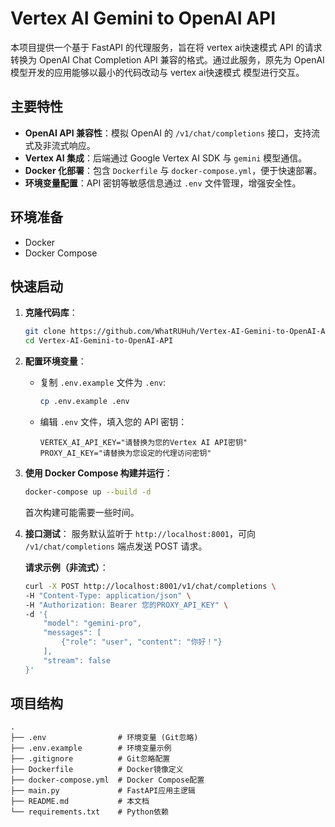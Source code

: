 # Vertex AI Gemini to OpenAI API 

本项目提供一个基于 FastAPI 的代理服务，旨在将 vertex ai快速模式 API 的请求转换为 OpenAI Chat Completion API 兼容的格式。通过此服务，原先为 OpenAI 模型开发的应用能够以最小的代码改动与 vertex ai快速模式 模型进行交互。

## 主要特性

*   **OpenAI API 兼容性**：模拟 OpenAI 的 `/v1/chat/completions` 接口，支持流式及非流式响应。
*   **Vertex AI 集成**：后端通过 Google Vertex AI SDK 与 `gemini` 模型通信。
*   **Docker 化部署**：包含 `Dockerfile` 与 `docker-compose.yml`，便于快速部署。
*   **环境变量配置**：API 密钥等敏感信息通过 `.env` 文件管理，增强安全性。

## 环境准备

*   Docker
*   Docker Compose

## 快速启动

1.  **克隆代码库**：
    ```bash
    git clone https://github.com/WhatRUHuh/Vertex-AI-Gemini-to-OpenAI-API
    cd Vertex-AI-Gemini-to-OpenAI-API
    ```

2.  **配置环境变量**：
    *   复制 `.env.example` 文件为 `.env`:
        ```bash
        cp .env.example .env
        ```
    *   编辑 `.env` 文件，填入您的 API 密钥：
        ```env
        VERTEX_AI_API_KEY="请替换为您的Vertex AI API密钥"
        PROXY_AI_KEY="请替换为您设定的代理访问密钥"
        ```

3.  **使用 Docker Compose 构建并运行**：
    ```bash
    docker-compose up --build -d
    ```
    首次构建可能需要一些时间。

4.  **接口测试**：
    服务默认监听于 `http://localhost:8001`，可向 `/v1/chat/completions` 端点发送 POST 请求。

    **请求示例（非流式）**：
    ```bash
    curl -X POST http://localhost:8001/v1/chat/completions \
    -H "Content-Type: application/json" \
    -H "Authorization: Bearer 您的PROXY_API_KEY" \
    -d '{
        "model": "gemini-pro",
        "messages": [
            {"role": "user", "content": "你好！"}
        ],
        "stream": false
    }'
    ```

## 项目结构

```
.
├── .env                # 环境变量 (Git忽略)
├── .env.example        # 环境变量示例
├── .gitignore          # Git忽略配置
├── Dockerfile          # Docker镜像定义
├── docker-compose.yml  # Docker Compose配置
├── main.py             # FastAPI应用主逻辑
├── README.md           # 本文档
└── requirements.txt    # Python依赖